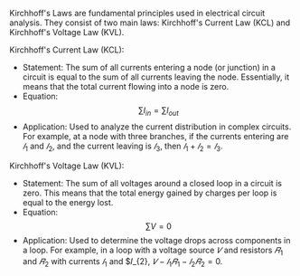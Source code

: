 Kirchhoff's Laws are fundamental principles used in electrical circuit analysis. 
They consist of two main laws: Kirchhoff's Current Law (KCL) and 
Kirchhoff's Voltage Law (KVL).

Kirchhoff's Current Law (KCL):
- Statement: The sum of all currents entering a node (or junction) in a circuit 
  is equal to the sum of all currents leaving the node. Essentially, it means that 
  the total current flowing into a node is zero.
- Equation: $$\sum I_{in} = \sum I_{out}$$
- Application: Used to analyze the current distribution in complex circuits. For example, 
  at a node with three branches, if the currents entering are $𝐼_{1}$ and $𝐼_{2}$, and the
  current leaving is $𝐼_{3}$, then $𝐼_{1}+𝐼_{2}=𝐼_{3}$.
  
Kirchhoff's Voltage Law (KVL):
- Statement: The sum of all voltages around a closed loop in a circuit is zero. This means 
  that the total energy gained by charges per loop is equal to the energy lost.
- Equation: $$\sum V = 0$$
- Application: Used to determine the voltage drops across components in a loop. For 
  example, in a loop with a voltage source $𝑉$ and resistors $𝑅_{1}$ and $𝑅_{2}$
  with currents $𝐼_{1}$ and $𝐼_{2}, $𝑉−𝐼_{1}𝑅_{1}−𝐼_{2}𝑅_{2}=0$.
